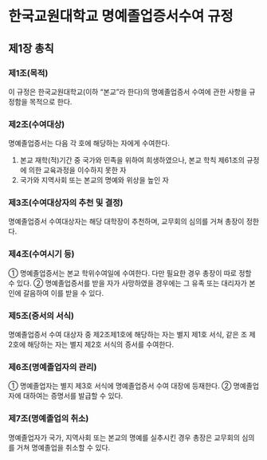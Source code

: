 # 한국교원대학교 명예졸업증서수여 규정

## 제1장 총칙

### 제1조(목적)

이 규정은 한국교원대학교(이하 “본교”라 한다)의 명예졸업증서 수여에 관한 사항을 규정함을 목적으로 한다.

### 제2조(수여대상)

명예졸업증서는 다음 각 호에 해당하는 자에게 수여한다.

1. 본교 재학(적)기간 중 국가와 민족을 위하여 희생하였으나, 본교 학칙 제61조의 규정에 의한 교육과정을 이수하지 못한 자
2. 국가와 지역사회 또는 본교의 명예와 위상을 높인 자

### 제3조(수여대상자의 추천 및 결정)

명예졸업증서 수여대상자는 해당 대학장이 추천하며, 교무회의 심의를 거쳐 총장이 정한다.

### 제4조(수여시기 등)

① 명예졸업증서는 본교 학위수여일에 수여한다. 다만 필요한 경우 총장이 따로 정할 수 있다.
② 명예졸업증서를 받을 자가 사망하였을 경우에는 그 유족 또는 대리자가 본인에 갈음하여 이를 받을 수 있다.

### 제5조(증서의 서식)

명예졸업증서 수여 대상자 중 제2조제1호에 해당하는 자는 별지 제1호 서식, 같은 조 제2호에 해당하는 자는 별지 제2호 서식의 증서를 수여한다.

### 제6조(명예졸업자의 관리)

① 명예졸업자는 별지 제3호 서식에 명예졸업증서 수여 대장에 등재한다.
② 명예졸업자에 대하여는 증명서를 발급할 수 있다.

### 제7조(명예졸업의 취소)

명예졸업자가 국가, 지역사회 또는 본교의 명예를 실추시킨 경우 총장은 교무회의 심의를 거쳐 명예졸업을 취소할 수 있다.
